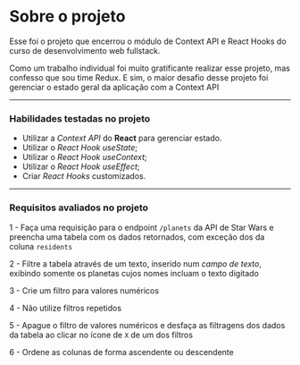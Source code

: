 # Sobre o projeto
  
Esse foi o projeto que encerrou o módulo de Context API e React Hooks
do curso de desenvolvimento web fullstack.

Como um trabalho individual foi muito gratificante realizar esse projeto,
mas confesso que sou time Redux. E sim, o maior desafio desse projeto foi gerenciar o estado geral da aplicação com a Context API 

------

### Habilidades testadas no projeto

* Utilizar a _Context API_ do **React** para gerenciar estado.
* Utilizar o _React Hook useState_;
* Utilizar o _React Hook useContext_;
* Utilizar o _React Hook useEffect_;
* Criar _React Hooks_ customizados.

---

### Requisitos avaliados no projeto

 1 - Faça uma requisição para o endpoint `/planets` da API de Star Wars e preencha uma tabela com os dados retornados, com exceção dos da coluna `residents`

 2 - Filtre a tabela através de um texto, inserido num *campo de texto*, exibindo somente os planetas cujos nomes incluam o texto digitado

 3 - Crie um filtro para valores numéricos

 4 - Não utilize filtros repetidos

 5 - Apague o filtro de valores numéricos e desfaça as filtragens dos dados da tabela ao clicar no ícone de `X` de um dos filtros

 6 - Ordene as colunas de forma ascendente ou descendente

